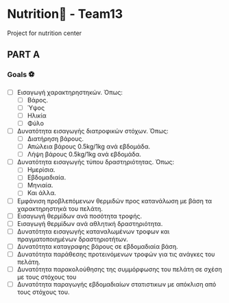 # Nutrition🍑 - Team13
Project for nutrition center 
## PART A

### Goals ⚽

* [ ] Εισαγωγή χαρακτηρηστηκών. Όπως:
    * [ ] Βάρος.
    * [ ] Ύψος
    * [ ] Ηλικία
    * [ ] Φύλο
* [ ] Δυνατότητα εισαγωγής διατροφικών στόχων. Όπως:
    * [ ] Διατήρηση βάρους.
    * [ ] Απώλεια βάρους 0.5kg/1kg ανά εβδομάδα.
    * [ ] Λήψη βάρους 0.5kg/1kg ανά εβδομάδα.    
* [ ] Δυνατότητα εισαγωγής τύπου δραστηριότητας. Όπως:
    * [ ] Ημερίσια.
    * [ ] Εβδομαδιαία.
    * [ ] Μηνιαία. 
    * [ ] Και άλλα.
* [ ] Εμφάνιση προβλεπόμενων θερμιδών προς κατανάλωση με βάση τα χαρακτηρηστηκά του πελάτη.
* [ ] Εισαγωγή θερμίδων ανά ποσότητα τροφής.
* [ ] Εισαγωγή θερμίδων ανά αθλητική δραστηριότητα.
* [ ] Δυνατότητα εισαγωγής καταναλωμένων τροφων και πραγματοποιημένων δραστηριοτήτων.
* [ ] Δυνατότητα καταγραφης βάρους σε εβδομαδιαία βάση.
* [ ] Δυνατότητα παράθεσης προτεινόμενων τροφών για τις ανάγκες του πελάτη.
* [ ] Δυνατότητα παρακολούθησης της συμμόρφωσης του πελάτη σε σχέση με τους στόχους του
* [ ] Δυνατότητα παραγωγής εβδομαδιαίων στατιστικων με απόκλιση από τους στόχους του.